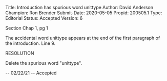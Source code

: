 Title:       Introduction has spurious word unittype
Author:      David Anderson
Champion:    Ron Brender
Submit-Date: 2020-05-05
Propid:      200505.1
Type:        Editorial
Status:      Accepted
Version:     6

Section Chap 1, pg 1

The accidental word unittype appears at the end of
the first paragraph of the introduction. Line 9.

RESOLUTION

Delete the spurious word "unittype".

--
02/22/21 -- Accepted

